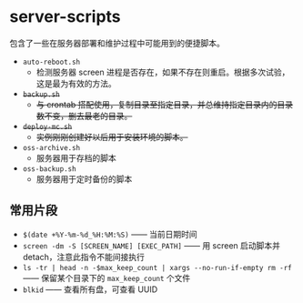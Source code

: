 # server-scripts

包含了一些在服务器部署和维护过程中可能用到的便捷脚本。

- `auto-reboot.sh`
  - 检测服务器 screen 进程是否存在，如果不存在则重启。根据多次试验，这是最为有效的方法。
- ~~`backup.sh`~~
  - ~~与 crontab 搭配使用，复制目录至指定目录，并总维持指定目录内的目录数不变，删去最老的目录。~~
- ~~`deploy-mc.sh`~~
  - ~~实例刚刚创建好以后用于安装环境的脚本。~~
- `oss-archive.sh`
  - 服务器用于存档的脚本
- `oss-backup.sh`
  - 服务器用于定时备份的脚本
  
## 常用片段

- `$(date +%Y-%m-%d_%H:%M:%S)` —— 当前日期时间
- `screen -dm -S [SCREEN_NAME] [EXEC_PATH]` —— 用 screen 启动脚本并 detach，注意此指令不能间接执行
- `ls -tr | head -n -$max_keep_count | xargs --no-run-if-empty rm -rf` —— 保留某个目录下的 `max_keep_count` 个文件
- `blkid` —— 查看所有盘，可查看 UUID
